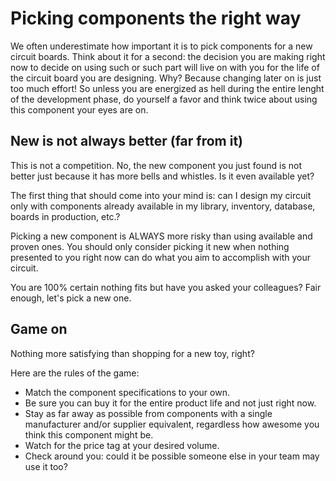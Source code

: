 # Picking components the right way

We often underestimate how important it is to pick components for a new circuit boards.
Think about it for a second: the decision you are making right now to decide on using such or such part will live on with you for the life of the circuit board you are designing. Why? Because changing later on is just too much effort!
So unless you are energized as hell during the entire lenght of the development phase, do yourself a favor and think twice about using this component your eyes are on.

## New is not always better (far from it)

This is not a competition. No, the new component you just found is not better just because it has more bells and whistles. Is it even available yet?

The first thing that should come into your mind is: can I design my circuit only with components already available in my library, inventory, database, boards in production, etc.?

Picking a new component is ALWAYS more risky than using available and proven ones. You should only consider picking it new when nothing presented to you right now can do what you aim to accomplish with your circuit.

You are 100% certain nothing fits but have you asked your colleagues?
Fair enough, let's pick a new one.

## Game on

Nothing more satisfying than shopping for a new toy, right?

Here are the rules of the game:
- Match the component specifications to your own.
- Be sure you can buy it for the entire product life and not just right now.
- Stay as far away as possible from components with a single manufacturer and/or supplier equivalent, regardless how awesome you think this component might be.
- Watch for the price tag at your desired volume.
- Check around you: could it be possible someone else in your team may use it too?
